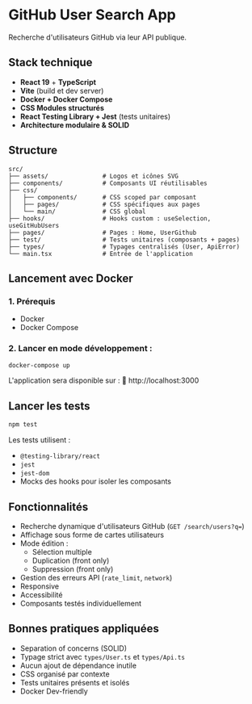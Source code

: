 # GitHub User Search App

Recherche d'utilisateurs GitHub via leur API publique.

##  Stack technique

- **React 19** + **TypeScript**
- **Vite** (build et dev server)
- **Docker + Docker Compose**
- **CSS Modules structurés**
- **React Testing Library + Jest** (tests unitaires)
- **Architecture modulaire & SOLID**

## Structure

```
src/
├── assets/               # Logos et icônes SVG
├── components/           # Composants UI réutilisables
├── css/
│   ├── components/       # CSS scoped par composant
│   ├── pages/            # CSS spécifiques aux pages
│   └── main/             # CSS global
├── hooks/                # Hooks custom : useSelection, useGitHubUsers
├── pages/                # Pages : Home, UserGithub
├── test/                 # Tests unitaires (composants + pages)
├── types/                # Typages centralisés (User, ApiError)
└── main.tsx              # Entrée de l'application
```

## Lancement avec Docker

### 1. Prérequis

- Docker
- Docker Compose

### 2. Lancer en mode développement :

```bash
docker-compose up
```

L'application sera disponible sur :
🔗 http://localhost:3000


## Lancer les tests

```bash
npm test
```

Les tests utilisent :

- `@testing-library/react`
- `jest`
- `jest-dom`
- Mocks des hooks pour isoler les composants

## Fonctionnalités

- Recherche dynamique d'utilisateurs GitHub (`GET /search/users?q=`)
- Affichage sous forme de cartes utilisateurs
- Mode édition :
  - Sélection multiple
  - Duplication (front only)
  - Suppression (front only)
- Gestion des erreurs API (`rate_limit`, `network`)
- Responsive
- Accessibilité
- Composants testés individuellement

## Bonnes pratiques appliquées

- Separation of concerns (SOLID)
- Typage strict avec `types/User.ts` et `types/Api.ts`
- Aucun ajout de dépendance inutile
- CSS organisé par contexte
- Tests unitaires présents et isolés
- Docker Dev-friendly
